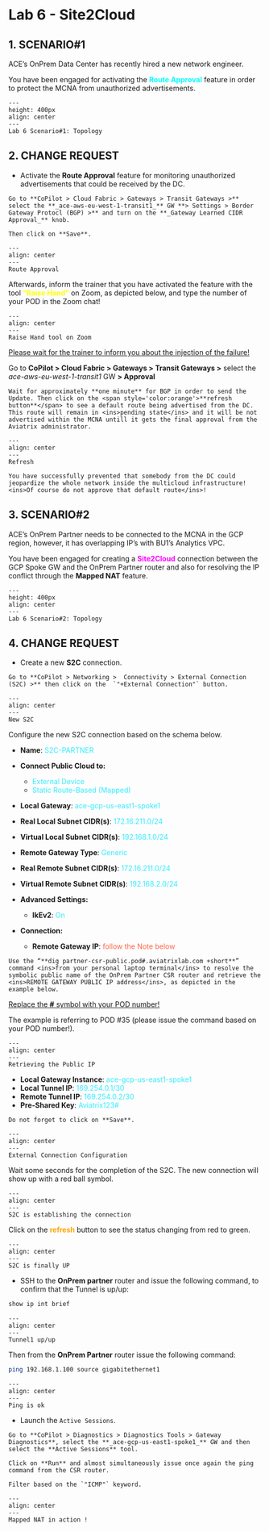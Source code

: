 # Lab 6 - Site2Cloud

## 1. SCENARIO#1

ACE’s OnPrem Data Center has recently hired a new network engineer.

You have been engaged for activating the <span style='color:#00FFFF'>**Route Approval**</span> feature in order to protect the MCNA from unauthorized advertisements.

```{figure} images/lab6-topology.png
---
height: 400px
align: center
---
Lab 6 Scenario#1: Topology
```

## 2. CHANGE REQUEST

- Activate the **Route Approval** feature for monitoring unauthorized advertisements that could be received by the DC.

```{tip}
Go to **CoPilot > Cloud Fabric > Gateways > Transit Gateways >** select the **_ace-aws-eu-west-1-transit1_** GW **> Settings > Border Gateway Protocl (BGP) >** and turn on the **_Gateway Learned CIDR Approval_** knob.

Then click on **Save**.
```

```{figure} images/lab6-routeapproval.png
---
align: center
---
Route Approval
```

Afterwards, inform the trainer that you have activated the feature with the tool <span style='color:#FFFF00'>**“Raise Hand”**</span> on Zoom, as depicted below, and type the number of your POD in the Zoom chat!

```{figure} images/lab6-raise.png
---
align: center
---
Raise Hand tool on Zoom
```

<ins>Please wait for the trainer to inform you about the injection of the failure!</ins>

Go to **CoPilot > Cloud Fabric > Gateways > Transit Gateways >** select the *ace-aws-eu-west-1-transit1* GW **> Approval**

```{note}
Wait for approximately **one minute** for BGP in order to send the Update. Then click on the <span style='color:orange'>**refresh button**</span> to see a default route being advertised from the DC.
This route will remain in <ins>pending state</ins> and it will be not advertised within the MCNA untill it gets the final approval from the Aviatrix administrator.
```

```{figure} images/lab6-pending.png
---
align: center
---
Refresh
```

```{important}
You have successfully prevented that somebody from the DC could jeopardize the whole network inside the multicloud infrastructure! <ins>Of course do not approve that default route</ins>!
```

## 3. SCENARIO#2

ACE’s OnPrem Partner needs to be connected to the MCNA in the GCP region, however, it has overlapping IP’s with BU1’s Analytics VPC.

You have been engaged for creating a <span style='color:#FF00FF'>**Site2Cloud**</span>
 connection between the GCP Spoke GW and the OnPrem Partner router and also for resolving the IP conflict through the **Mapped NAT** feature.

```{figure} images/lab6-topology2.png
---
height: 400px
align: center
---
Lab 6 Scenario#2: Topology
```

## 4. CHANGE REQUEST

- Create a new **S2C** connection.

```{tip}
Go to **CoPilot > Networking >  Connectivity > External Connection (S2C) >** then click on the  `"+External Connection"` button.
```

```{figure} images/lab6-s2c.png
---
align: center
---
New S2C
```

Configure the new S2C connection based on the schema below.

- **Name**: <span style='color:#33ECFF'>S2C-PARTNER</span>

- **Connect Public Cloud to:**
  -  <span style='color:#33ECFF'>External Device</span>
  -  <span style='color:#33ECFF'>Static Route-Based (Mapped)</span>

- **Local Gateway**: <span style='color:#33ECFF'>ace-gcp-us-east1-spoke1</span>

- **Real Local Subnet CIDR(s)**: <span style='color:#33ECFF'>172.16.211.0/24</span>

- **Virtual Local Subnet CIDR(s)**: <span style='color:#33ECFF'>192.168.1.0/24</span>

- **Remote Gateway Type**: <span style='color:#33ECFF'>Generic</span>

- **Real Remote Subnet CIDR(s)**: <span style='color:#33ECFF'>172.16.211.0/24</span>

- **Virtual Remote Subnet CIDR(s)**: <span style='color:#33ECFF'>192.168.2.0/24</span>

- **Advanced Settings:**
  -  **IkEv2**: <span style='color:#33ECFF'>On</span>

- **Connection:**
  -  **Remote Gateway IP**: <span style='color:tomato'>follow the Note below</span>

```{note}
Use the “**dig partner-csr-public.pod#.aviatrixlab.com +short**” command <ins>from your personal laptop terminal</ins> to resolve the symbolic public name of the OnPrem Partner CSR router and retrieve the <ins>REMOTE GATEWAY PUBLIC IP address</ins>, as depicted in the example below.
```

<ins>Replace the **#** symbol with your POD number!</ins>

The example is referring to POD #35 (please issue the command based on your POD number!).

```{figure} images/lab6-podnumber.png
---
align: center
---
Retrieving the Public IP
```

  - **Local Gateway Instance**: <span style='color:#33ECFF'>ace-gcp-us-east1-spoke1</span>
  -  **Local Tunnel IP**: <span style='color:#33ECFF'>169.254.0.1/30</span>
  -  **Remote Tunnel IP**: <span style='color:#33ECFF'>169.254.0.2/30</span>
  -  **Pre-Shared Key**: <span style='color:#33ECFF'>Aviatrix123#</span>

```{important}
Do not forget to click on **Save**.
```

```{figure} images/lab6-finals2c.png
---
align: center
---
External Connection Configuration
```

Wait some seconds for the completion of the S2C. The new connection will show up with a red ball symbol.

```{figure} images/lab6-notdone.png
---
align: center
---
S2C is establishing the connection
```

Click on the <span style='color:orange'>**refresh**</span>
 button to see the status changing from red to green.

```{figure} images/lab6-s2cok.png
---
align: center
---
S2C is finally UP
```

- SSH to the **OnPrem partner** router and issue the following command, to confirm that the Tunnel is up/up:

```bash
show ip int brief
```

```{figure} images/lab6-tunnelup.png
---
align: center
---
Tunnel1 up/up
```

Then from the **OnPrem Partner** router issue the following command:

```bash
ping 192.168.1.100 source gigabitethernet1
```

```{figure} images/lab6-pingok2.png
---
align: center
---
Ping is ok
```

- Launch the `Active Sessions`.

```{tip}
Go to **CoPilot > Diagnostics > Diagnostics Tools > Gateway Diagnostics**, select the **_ace-gcp-us-east1-spoke1_** GW and then select the **Active Sessions** tool.

Click on **Run** and almost simultaneously issue once again the ping command from the CSR router.

Filter based on the `"ICMP"` keyword.
```

```{figure} images/lab6-final.png
---
align: center
---
Mapped NAT in action !
```
